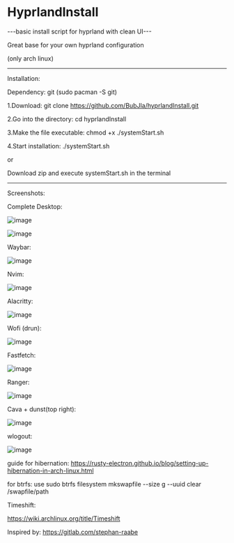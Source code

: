 # HyprlandInstall
 ---basic install script for hyprland with clean UI---

Great base for your own hyprland configuration


 
(only arch linux)

----------------------------------------------------------

Installation:

Dependency: git (sudo pacman -S git)
 
1.Download: git clone https://github.com/BubJla/hyprlandInstall.git
 
2.Go into the directory: cd hyprlandInstall

3.Make the file executable: chmod +x ./systemStart.sh
 
4.Start installation: ./systemStart.sh

or
  
Download zip and execute systemStart.sh in the terminal



-----------------------------------------------------------

Screenshots:




 Complete Desktop:

![image](https://github.com/user-attachments/assets/908c4b81-ba52-46f3-82f9-e7e60180fcd0)


![image](https://github.com/user-attachments/assets/4b051174-631e-48f2-99d7-deeed7fca73a)





Waybar:

![image](https://github.com/user-attachments/assets/2ad88d0c-2c6f-42c5-a3c5-52701e28995c)





Nvim:

![image](https://github.com/BubJla/hyprlandInstall/assets/123741924/897817d1-2f0a-4dad-bdac-21d94f249297)




Alacritty:

![image](https://github.com/user-attachments/assets/db307813-f991-4ed3-b0b5-57e6a10db2e8)





Wofi (drun):

![image](https://github.com/BubJla/hyprlandInstall/assets/123741924/4bd0edd7-bd7d-45e2-ab21-66e80fe7ce5e)




Fastfetch:

![image](https://github.com/BubJla/hyprlandInstall/assets/123741924/730a42dc-48ba-4a23-b095-3e3088c47077)





Ranger:

![image](https://github.com/BubJla/hyprlandInstall/assets/123741924/de18f67f-05cd-447a-a9a9-ea9eb63d60cb)





Cava + dunst(top right):

![image](https://github.com/BubJla/hyprlandInstall/assets/123741924/7b81e0d3-e5a7-4f17-9c04-bc7264f1777a)


wlogout:

![image](https://github.com/BubJla/hyprlandInstall/assets/123741924/27ec76e8-4134-41c0-bcd9-8e19aae83e97)






guide for hibernation: https://rusty-electron.github.io/blog/setting-up-hibernation-in-arch-linux.html

for btrfs: use sudo btrfs filesystem mkswapfile --size <SIZE>g --uuid clear /swapfile/path

Timeshift:

https://wiki.archlinux.org/title/Timeshift


Inspired by: https://gitlab.com/stephan-raabe
